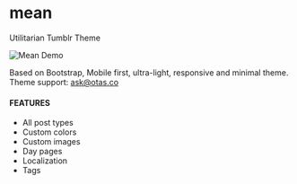 # mean
Utilitarian Tumblr Theme

![Mean Demo](https://65.media.tumblr.com/themes/screenshots/1qzb40z/096bf637ed28cf0d44cb0b6de53ea0f3.png)

Based on Bootstrap, Mobile first, ultra-light, responsive and minimal theme.
Theme support: ask@otas.co

#### FEATURES

- All post types
- Custom colors
- Custom images
- Day pages
- Localization
- Tags

